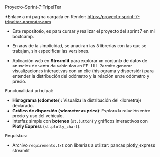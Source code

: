 Proyecto-Sprint-7-TripelTen

*Enlace a mi pagina cargada en Render:  https://proyecto-sprint-7-tripelten.onrender.com

* Este repositorio, es para cursar y realizar el proyecto del sprint 7 en mi bootcamp. 

* En aras de la simplicidad, se anadiran las 3 librerias con las que se trabajan, sin especificar las versiones.

* Aplicación web en **Streamlit** para explorar un conjunto de datos de anuncios de venta de vehículos en EE. UU. Permite generar visualizaciones interactivas con un clic (histograma y dispersión) para entender la distribución del odómetro y la relación entre odómetro y precio.

Funcionalidad principal:
- **Histograma (odometer):** Visualiza la distribución del kilometraje declarado.
- **Gráfico de dispersión (odometer vs price):** Explora la relación entre precio y uso del vehículo.
- Interfaz simple con **botones** (`st.button`) y gráficos interactivos con **Plotly Express** (`st.plotly_chart`).

Requisitos:
- Archivo `requirements.txt` con librerias a utilizar:
pandas
plotly_express
streamlit